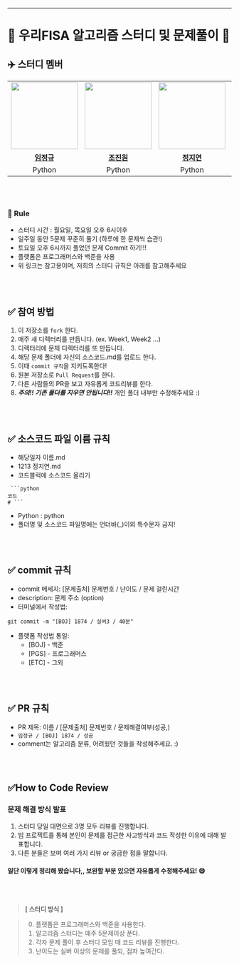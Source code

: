 ---

# :beginner: 우리FISA 알고리즘 스터디 및 문제풀이 :beginner:
## :airplane: **스터디 멤버**

<table>
 <tr>
    <td align="center"><a href="https://github.com/DoxB"><img src="https://avatars.githubusercontent.com/DoxB" width="150px;" alt=""></td>
    <td align="center"><a href="https://github.com/yonggaljjw"><img src="https://avatars.githubusercontent.com/yonggaljjw" width="150px;" alt=""></td>
    <td align="center"><a href="https://github.com/JiyeonJeong02"><img src="https://avatars.githubusercontent.com/JiyeonJeong02" width="150px;" alt=""></td>
    <td align="center"><a href="https://github.com/kshN819"><img src="https://avatars.githubusercontent.com/kshN819" width="150px;" alt=""></td>
    <td align="center"><a href="https://github.com/juuurr"><img src="https://avatars.githubusercontent.com/juuurr" width="150px;" alt=""></td>
  </tr>
  <tr>
    <td align="center"><a href="https://github.com/DoxB"><b>임정규</b></td>
    <td align="center"><a href="https://github.com/yonggaljjw"><b>조진원</b></td>
    <td align="center"><a href="https://github.com/JiyeonJeong02"><b>정지연</b></td>
    <td align="center"><a href="https://github.com/kshN819"><b>김승현</b></td>
    <td align="center"><a href="https://github.com/juuurr"><b>강주란</b></td>
  </tr>
  <tr> 
    <td align="center">Python</td>
    <td align="center">Python</td>
    <td align="center">Python</td>
    <td align="center">Python</td>
    <td align="center">Python</td>
  </tr>
</table>

<br />
<br />

### :pencil: Rule

- 스터디 시간 : 월요일, 목요일 오후 6시이후
- 일주일 동안 5문제 꾸준히 풀기 (하루에 한 문제씩 습관!)
- 토요일 오후 6시까지 풀었던 문제 Commit 하기!!!
- 플랫폼은 프로그래머스와 백준을 사용
- 위 링크는 참고용이며, 저희의 스터디 규칙은 아래를 참고해주세요

<br />
<br />

## ✅ 참여 방법

1. 이 저장소를 `fork` 한다.
2. 매주 새 디렉터리를 만듭니다. (ex. Week1, Week2 ...)
3. 디렉터리에 문제 디렉터리를 또 만듭니다.
4. 해당 문제 폴더에 자신의 소스코드.md를 업로드 한다.
5. 이때 `commit 규칙`을 지키도록한다!
6. 원본 저장소로 `Pull Request`를 한다.
7. 다른 사람들의 PR을 보고 자유롭게 코드리뷰를 한다. 
8. **_주의!! 기존 폴더를 지우면 안됩니다!!_** 개인 폴더 내부만 수정해주세요 :)

<br />
<br />

## ✅ 소스코드 파일 이름 규칙

- 해당일자 이름.md
- 1213 정지연.md
- 코드블럭에 소스코드 올리기

````(해당언어)
 ```python
코드
# ```

````

- Python : python
- 폴더명 및 소스코드 파일명에는 언더바(_)이외 특수문자 금지!

<br />
<br />

## ✅ commit 규칙

- commit 메세지: [문제출처] 문제번호 / 난이도 / 문제 걸린시간
- description: 문제 주소 (option)
- 터미널에서 작성법:

```
git commit -m "[BOJ] 1874 / 실버3 / 40분"
```

- 플랫폼 작성법 통일:
  - [BOJ] - 백준
  - [PGS] - 프로그래머스
  - [ETC] - 그외

<br />
<br />

## ✅ PR 규칙

- PR 제목: 이름 / [문제출처] 문제번호 / 문제해결여부(성공,)
- `임정규 / [BOJ] 1874 / 성공 `
- comment는 알고리즘 분류, 어려웠던 것들을 작성해주세요. :)

<br />
<br />

## ✅How to Code Review

### 문제 해결 방식 발표

1. 스터디 당일 대면으로 3명 모두 리뷰를 진행합니다.
2. 빔 프로젝트를 통해 본인이 문제를 접근한 사고방식과 코드 작성한 이유에 대해 발표합니다.
3. 다른 분들은 보며 여러 가지 리뷰 or 궁금한 점을 말합니다.

#### 일단 이렇게 정리해 봤습니다,, 보완할 부분 있으면 자유롭게 수정해주세요! :smile:

<br />
<br />
                  

> **[ 스터디 방식 ]**

> 0. 플랫폼은 프로그래머스와 백준을 사용한다.
> 1. 알고리즘 스터디는 매주 5문제이상 푼다.
> 2. 각자 문제 풀이 후 스터디 모임 때 코드 리뷰를 진행한다.
> 3. 난이도는 실버 이상의 문제를 풀되, 점차 높여간다.
